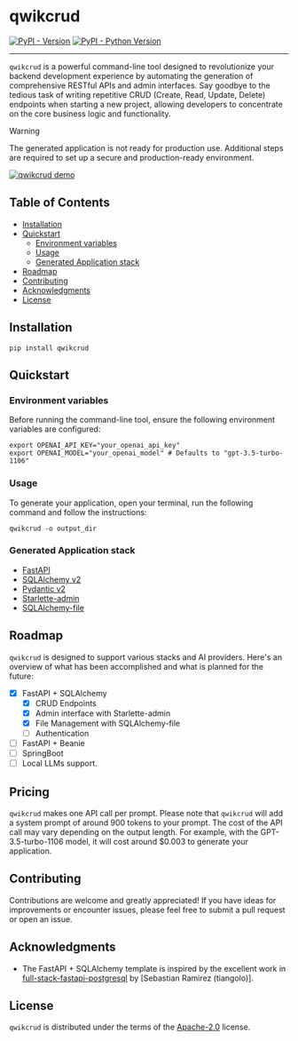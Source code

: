 # qwikcrud

[![PyPI - Version](https://img.shields.io/pypi/v/qwikcrud.svg)](https://pypi.org/project/`qwikcrud`)
[![PyPI - Python Version](https://img.shields.io/pypi/pyversions/qwikcrud.svg)](https://pypi.org/project/qwikcrud)

-----

`qwikcrud` is a powerful command-line tool designed to revolutionize your backend development experience by automating the
generation of comprehensive RESTful APIs and admin interfaces. Say goodbye to the tedious task of
writing repetitive CRUD (Create, Read, Update, Delete) endpoints when starting a new project, allowing developers to
concentrate on the core business logic and functionality.

> [!WARNING]
> The generated application is not ready for production use. Additional steps are required to
> set up a secure and production-ready environment.


[![qwikcrud demo](https://github.com/jowilf/qwikcrud/assets/31705179/fc010d41-597c-4ab7-a0ad-22570ba3b182)](https://vimeo.com/889381304 "qwikcrud demo - A restaurant management app")

## Table of Contents

* [Installation](#installation)
* [Quickstart](#quickstart)
    * [Environment variables](#environment-variables)
    * [Usage](#usage)
    * [Generated Application stack](#generated-application-stack)
* [Roadmap](#roadmap)
* [Contributing](#contributing)
* [Acknowledgments](#acknowledgments)
* [License](#license)

## Installation

```shell
pip install qwikcrud
```

## Quickstart

### Environment variables

Before running the command-line tool, ensure the following environment variables are configured:

```shell
export OPENAI_API_KEY="your_openai_api_key"
export OPENAI_MODEL="your_openai_model" # Defaults to "gpt-3.5-turbo-1106"
```

### Usage

To generate your application, open your terminal, run the following command and follow the instructions:

```shell
qwikcrud -o output_dir
```

### Generated Application stack

- [FastAPI](https://fastapi.tiangolo.com/)
- [SQLAlchemy v2](https://www.sqlalchemy.org/)
- [Pydantic v2](https://docs.pydantic.dev/latest/)
- [Starlette-admin](https://github.com/jowilf/starlette-admin)
- [SQLAlchemy-file](https://github.com/jowilf/sqlalchemy-file)

## Roadmap

`qwikcrud` is designed to support various stacks and AI providers. Here's an overview of what has been accomplished and
what is planned for the future:

- [x] FastAPI + SQLAlchemy
    - [x] CRUD Endpoints
    - [x] Admin interface with Starlette-admin
    - [x] File Management with SQLAlchemy-file
    - [ ] Authentication
- [ ] FastAPI + Beanie
- [ ] SpringBoot
- [ ] Local LLMs support.

## Pricing

`qwikcrud` makes one API call per prompt. Please note that `qwikcrud` will add a system prompt of around 900 tokens to your
prompt. The cost of the API call may vary depending on the output length. For example, with the GPT-3.5-turbo-1106
model, it will cost around $0.003 to generate your application.

## Contributing

Contributions are welcome and greatly appreciated! If you have ideas for improvements or encounter issues, please feel
free to submit a pull request or open an issue.

## Acknowledgments

- The FastAPI + SQLAlchemy template is inspired by the excellent work
  in [full-stack-fastapi-postgresql](https://github.com/tiangolo/full-stack-fastapi-postgresql)
  by [Sebastian Ramirez (tiangolo)].

## License

``qwikcrud`` is distributed under the terms of the [Apache-2.0](https://spdx.org/licenses/Apache-2.0.html) license.